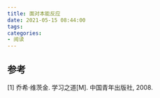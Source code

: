 ```yaml
---
title: 面对本能反应
date: 2021-05-15 08:44:00
tags:
categories:
- 阅读
---
```






## 参考
[1] 乔希·维茨金. 学习之道[M]. 中国青年出版社, 2008.

